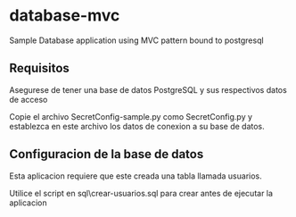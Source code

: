 # database-mvc
Sample Database application using MVC pattern bound to postgresql

## Requisitos

Asegurese de tener una base de datos PostgreSQL y sus respectivos datos de acceso

Copie el archivo SecretConfig-sample.py como SecretConfig.py y establezca en este archivo los
datos de conexion a su base de datos.

## Configuracion de la base de datos

Esta aplicacion requiere que este creada una tabla llamada usuarios.

Utilice el script en sql\crear-usuarios.sql para crear antes de ejecutar la aplicacion